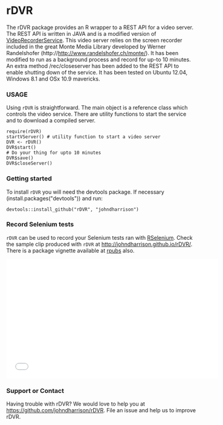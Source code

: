 # rDVR

The rDVR package provides an R wrapper to a REST API for a video server. The REST API is written in JAVA and is a modified version of [VideoRecorderService](https://github.com/tuenti/VideoRecorderService). This video server relies on the screen recorder included in the great Monte Media Library developed by Werner Randelshofer (http://http://www.randelshofer.ch/monte/). It has been modified to run as a background process and record for up-to 10 minutes. An extra method /rec/closeserver has been added to the REST API to enable shutting down of the service. It has been tested on Ubuntu 12.04, Windows 8.1 and OSx 10.9 mavericks. 

### USAGE

Using `rDVR` is straightforward. The main object is a reference class which controls the video service.
There are utility functions to start the service and to download a compiled server.
```
require(rDVR)
startVServer() # utility function to start a video server
DVR <- rDVR()
DVR$start()
# Do your thing for upto 10 minutes
DVR$save()
DVR$closeServer()
```
### Getting started
To install `rDVR` you will need the devtools package. If necessary (install.packages("devtools")) and run:
```
devtools::install_github("rDVR", "johndharrison")
```

### Record Selenium tests

`rDVR` can be used to record your Selenium tests ran with [RSelenium](http://johndharrison.github.io/RSelenium/). Check the sample clip produced with `rDVR` at http://johndharrison.github.io/rDVR/. There is a package vignette available at [rpubs](http://rpubs.com/johndharrison/15176) also.


<iframe width="560" height="315" src="//www.youtube.com/embed/XvVBT-rojz0" frameborder="0" allowfullscreen></iframe>

### Support or Contact

Having trouble with rDVR? We would love to help you at https://github.com/johndharrison/rDVR. File an issue and help us to improve rDVR.